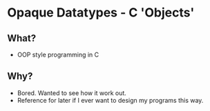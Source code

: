 # Opaque Datatypes - C 'Objects'

## What?
- OOP style programming in C

## Why?
- Bored. Wanted to see how it work out.
- Reference for later if I ever want to design my programs this way.

